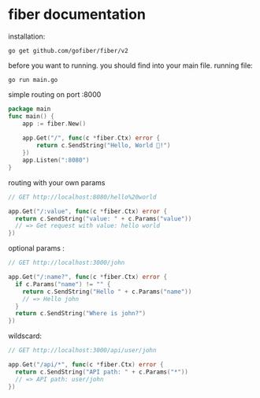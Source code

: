 # fiber documentation

installation: 
```shellsession
go get github.com/gofiber/fiber/v2
```
before you want to running. you should find into your main file. 
running file: 
```shellsession
go run main.go
```

simple routing on port :8000
```go
package main
func main() {
    app := fiber.New()
    
    app.Get("/", func(c *fiber.Ctx) error {
        return c.SendString("Hello, World 👋!")
    })
    app.Listen(":8080")
}
```

routing with your own params
```go
// GET http://localhost:8080/hello%20world

app.Get("/:value", func(c *fiber.Ctx) error {
  return c.SendString("value: " + c.Params("value"))
  // => Get request with value: hello world
})
```

optional params : 
```go
// GET http://localhost:3000/john

app.Get("/:name?", func(c *fiber.Ctx) error {
  if c.Params("name") != "" {
    return c.SendString("Hello " + c.Params("name"))
    // => Hello john
  }
  return c.SendString("Where is john?")
})
```

wildscard: 
```go
// GET http://localhost:3000/api/user/john

app.Get("/api/*", func(c *fiber.Ctx) error {
  return c.SendString("API path: " + c.Params("*"))
  // => API path: user/john
})
```
